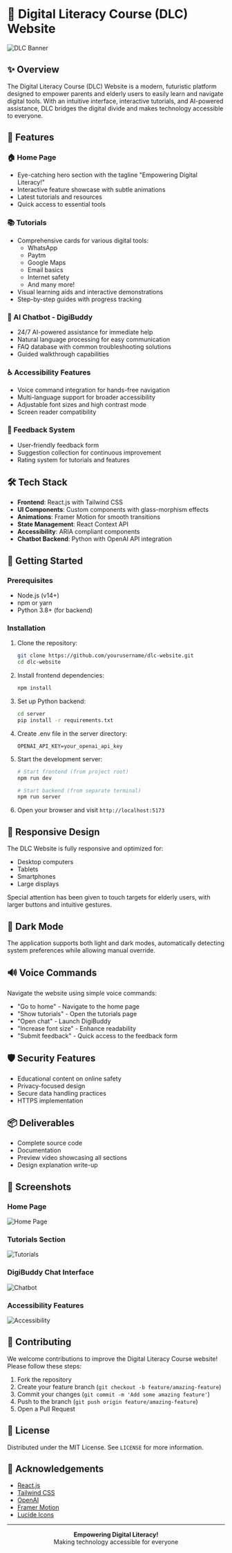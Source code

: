 # 🚀 Digital Literacy Course (DLC) Website

![DLC Banner](https://via.placeholder.com/1200x300)

## ✨ Overview

The Digital Literacy Course (DLC) Website is a modern, futuristic platform designed to empower parents and elderly users to easily learn and navigate digital tools. With an intuitive interface, interactive tutorials, and AI-powered assistance, DLC bridges the digital divide and makes technology accessible to everyone.

## 🌟 Features

### 🏠 Home Page
- Eye-catching hero section with the tagline "Empowering Digital Literacy!"
- Interactive feature showcase with subtle animations
- Latest tutorials and resources
- Quick access to essential tools

### 📚 Tutorials
- Comprehensive cards for various digital tools:
  - WhatsApp
  - Paytm
  - Google Maps
  - Email basics
  - Internet safety
  - And many more!
- Visual learning aids and interactive demonstrations
- Step-by-step guides with progress tracking

### 🤖 AI Chatbot - DigiBuddy
- 24/7 AI-powered assistance for immediate help
- Natural language processing for easy communication
- FAQ database with common troubleshooting solutions
- Guided walkthrough capabilities

### ♿ Accessibility Features
- Voice command integration for hands-free navigation
- Multi-language support for broader accessibility
- Adjustable font sizes and high contrast mode
- Screen reader compatibility

### 📝 Feedback System
- User-friendly feedback form
- Suggestion collection for continuous improvement
- Rating system for tutorials and features

## 🛠️ Tech Stack

- **Frontend**: React.js with Tailwind CSS
- **UI Components**: Custom components with glass-morphism effects
- **Animations**: Framer Motion for smooth transitions
- **State Management**: React Context API
- **Accessibility**: ARIA compliant components
- **Chatbot Backend**: Python with OpenAI API integration

## 🚀 Getting Started

### Prerequisites

- Node.js (v14+)
- npm or yarn
- Python 3.8+ (for backend)

### Installation

1. Clone the repository:
   ```bash
   git clone https://github.com/yourusername/dlc-website.git
   cd dlc-website
   ```

2. Install frontend dependencies:
   ```bash
   npm install
   ```

3. Set up Python backend:
   ```bash
   cd server
   pip install -r requirements.txt
   ```

4. Create .env file in the server directory:
   ```
   OPENAI_API_KEY=your_openai_api_key
   ```

5. Start the development server:
   ```bash
   # Start frontend (from project root)
   npm run dev
   
   # Start backend (from separate terminal)
   npm run server
   ```

6. Open your browser and visit `http://localhost:5173`

## 📱 Responsive Design

The DLC Website is fully responsive and optimized for:
- Desktop computers
- Tablets
- Smartphones
- Large displays

Special attention has been given to touch targets for elderly users, with larger buttons and intuitive gestures.

## 🌙 Dark Mode

The application supports both light and dark modes, automatically detecting system preferences while allowing manual override.

## 🔊 Voice Commands

Navigate the website using simple voice commands:
- "Go to home" - Navigate to the home page
- "Show tutorials" - Open the tutorials page
- "Open chat" - Launch DigiBuddy
- "Increase font size" - Enhance readability
- "Submit feedback" - Quick access to the feedback form

## 🛡️ Security Features

- Educational content on online safety
- Privacy-focused design
- Secure data handling practices
- HTTPS implementation

## 📦 Deliverables

- Complete source code
- Documentation
- Preview video showcasing all sections
- Design explanation write-up

## 📸 Screenshots

### Home Page
![Home Page](https://via.placeholder.com/800x450)

### Tutorials Section
![Tutorials](https://via.placeholder.com/800x450)

### DigiBuddy Chat Interface
![Chatbot](https://via.placeholder.com/800x450)

### Accessibility Features
![Accessibility](https://via.placeholder.com/800x450)

## 🤝 Contributing

We welcome contributions to improve the Digital Literacy Course website! Please follow these steps:

1. Fork the repository
2. Create your feature branch (`git checkout -b feature/amazing-feature`)
3. Commit your changes (`git commit -m 'Add some amazing feature'`)
4. Push to the branch (`git push origin feature/amazing-feature`)
5. Open a Pull Request

## 📄 License

Distributed under the MIT License. See `LICENSE` for more information.

## 🙏 Acknowledgements

- [React.js](https://reactjs.org/)
- [Tailwind CSS](https://tailwindcss.com/)
- [OpenAI](https://openai.com/)
- [Framer Motion](https://www.framer.com/motion/)
- [Lucide Icons](https://lucide.dev/)

---

<p align="center">
  <strong>Empowering Digital Literacy!</strong><br>
  Making technology accessible for everyone
</p>